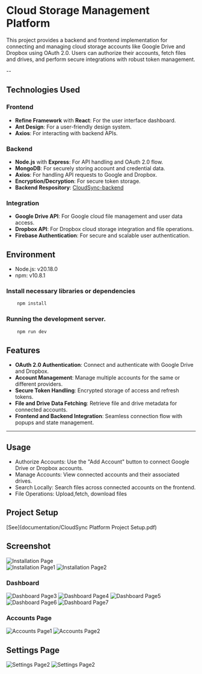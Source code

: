# Cloud Storage Management Platform

This project provides a backend and frontend implementation for connecting and managing cloud storage accounts like Google Drive and Dropbox using OAuth 2.0. Users can authorize their accounts, fetch files and drives, and perform secure integrations with robust token management.

--

## **Technologies Used**

### **Frontend**
- **Refine Framework** with **React**: For the user interface dashboard.
- **Ant Design**: For a user-friendly design system.
- **Axios**: For interacting with backend APIs.


### **Backend**
- **Node.js** with **Express**: For API handling and OAuth 2.0 flow.
- **MongoDB**: For securely storing account and credential data.
- **Axios**: For handling API requests to Google and Dropbox.
- **Encryption/Decryption**: For secure token storage.
- **Backend Respository**: [CloudSync-backend](https://github.com/SwS651/CloudSync-backend)

### **Integration**
- **Google Drive API**: For Google cloud file management and user data access.
- **Dropbox API**: For Dropbox cloud storage integration and file operations.
- **Firebase Authentication**: For secure and scalable user authentication.

## Environment
- Node.js: v20.18.0
- npm: v10.8.1

### Install necessary libraries or dependencies
```bash
    npm install
```

### Running the development server.

```bash
    npm run dev
```

## **Features**

- **OAuth 2.0 Authentication**: Connect and authenticate with Google Drive and Dropbox.
- **Account Management**: Manage multiple accounts for the same or different providers.
- **Secure Token Handling**: Encrypted storage of access and refresh tokens.
- **File and Drive Data Fetching**: Retrieve file and drive metadata for connected accounts.
- **Frontend and Backend Integration**: Seamless connection flow with popups and state management.

---

## Usage
- Authorize Accounts: Use the "Add Account" button to connect Google Drive or Dropbox accounts.
- Manage Accounts: View connected accounts and their associated drives.
- Search Locally: Search files across connected accounts on the frontend.
- File Operations: Upload,fetch, download files

## Project Setup

[See](documentation/CloudSync Platform Project Setup.pdf)

## Screenshot
![Installation Page](https://github.com/SwS651/CloudSync-frontend/blob/main/documentation/Images/Picture1.png) <br/>
![Installation Page1](documentation/Images/Picture2.png)
![Installation Page2](documentation/Images/Picture3.png)

### Dashboard
![Dashboard Page3](documentation/Images/Picture4.png)
![Dashboard Page4](documentation/Images/Picture5.png)
![Dashboard Page5](documentation/Images/Picture6.png)
![Dashboard Page6](documentation/Images/Picture7.png)
![Dashboard Page7](documentation/Images/Picture8.png)

### Accounts Page
![Accounts Page1](documentation/Images/Picture10.png)
![Accounts Page2](documentation/Images/Picture11.png)

## Settings Page
![Settings Page2](documentation/Images/Picture12.png)
![Settings Page2](documentation/Images/Picture13.png)